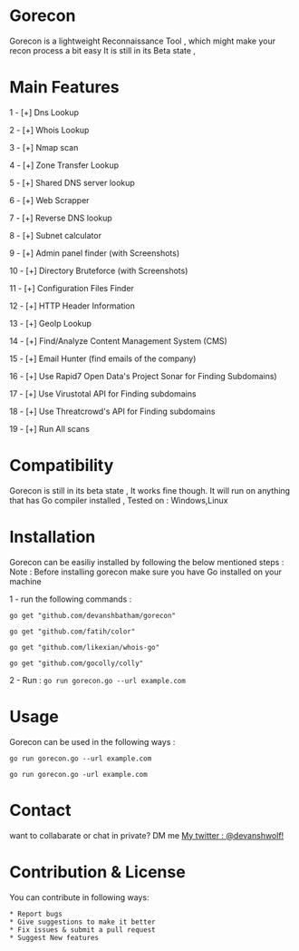 # Gorecon
Gorecon is a lightweight Reconnaissance Tool , which might make your recon process a bit easy 
It is still in its Beta state , 

# Main Features
1  - [+] Dns Lookup 

2  - [+] Whois Lookup

3  - [+] Nmap scan 

4  - [+] Zone Transfer Lookup 

5  - [+] Shared DNS server lookup

6  - [+] Web Scrapper 

7  - [+] Reverse DNS lookup

8  - [+] Subnet calculator

9  - [+] Admin panel finder (with Screenshots)

10 - [+] Directory Bruteforce (with Screenshots)

11 - [+] Configuration Files Finder

12 - [+] HTTP Header Information

13 - [+] GeoIp Lookup

14 - [+] Find/Analyze Content Management System (CMS) 

15 - [+] Email Hunter (find emails of the company)

16 - [+] Use Rapid7 Open Data's Project Sonar for Finding Subdomains)

17 - [+] Use Virustotal API for Finding subdomains

18 - [+] Use Threatcrowd's API for Finding subdomains

19 - [+] Run All scans

# Compatibility
Gorecon is still in its beta state , It works fine though. 
It will run on anything that has Go compiler installed ,
Tested on  : Windows,Linux

# Installation 
Gorecon can be easiliy installed by following the below mentioned steps : 
Note : Before installing gorecon make sure you have Go installed on your machine 

1 - run the following commands :

`go get "github.com/devanshbatham/gorecon"`

`go get "github.com/fatih/color"`

`go get "github.com/likexian/whois-go"`

`go get "github.com/gocolly/colly"`

2 - Run  :
`go run gorecon.go --url example.com`

# Usage 
Gorecon can be used in the following ways : 

`go run gorecon.go --url example.com`

`go run gorecon.go -url example.com`

# Contact 
want to collabarate or chat in private? DM me [My twitter : @devanshwolf!](http://twitter.com/devanshwolf)

# Contribution & License

You can contribute in following ways:

    * Report bugs
    * Give suggestions to make it better
    * Fix issues & submit a pull request
    * Suggest New features 

